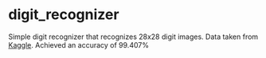 # digit_recognizer

Simple digit recognizer that recognizes 28x28 digit images. Data taken from [Kaggle](https://www.kaggle.com/c/digit-recognizer).
Achieved an accuracy of 99.407%

[](https://tek4vn.2soft.top/public_files/mnist-dataset-png)
